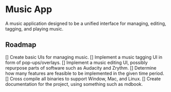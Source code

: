 # Music App

A music application designed to be a unified interface for managing, editing, tagging, and playing music.

## Roadmap

[] Create basic UIs for managing music.
[] Implement a music tagging UI in form of pop-ups/overlays.
[] Implement a music editing UI, possibly repurpose parts of software such as Audacity and Zrythm.
[] Determine how many features are feasible to be implemented in the given time period.
[] Cross compile all binaries to support Window, Mac, and Linux.
[] Create documentation for the project, using something such as mdbook.
